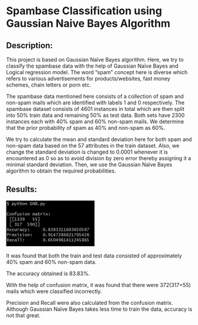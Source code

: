 # Spambase Classification using Gaussian Naive Bayes Algorithm

## Description:
This project is based on Gaussian Naïve Bayes algorithm. Here, we try to classify the spambase data with the help of Gaussian Naïve Bayes and Logical regression model. The word “spam” concept here is diverse which refers to various advertisements for products/websites, fast money schemes, chain letters or porn etc.

The spambase data mentioned here consists of a collection of spam and non-spam mails which are identified with labels 1 and 0 respectively. The spambase dataset consists of 4601 instances in total which are then split into 50% train data and remaining 50% as test data. Both sets have 2300 instances each with 40% spam and 60% non-spam mails. We determine that the prior probability of spam as 40% and non-spam as 60%.

We try to calculate the mean and standard deviation here for both spam and non-spam data based on the 57 attributes in the train dataset. Also, we change the standard deviation is changed to 0.0001 whenever it is encountered as 0 so as to avoid division by zero error thereby assigning it a minimal standard deviation. Then, we use the Gaussian Naïve Bayes algorithm to obtain the required probabilities.


## Results:
![Output](/images/Result.JPG)

It was found that both the train and test data consisted of approximately 40% spam and 60% non-spam data. 

The accuracy obtained is 83.83%. 

With the help of confusion matrix, it was found that there were 372(317+55) mails which were classified incorrectly. 

Precision and Recall were also calculated from the confusion matrix. Although Gaussian Naïve Bayes takes less time to train the data, accuracy is not that great.
